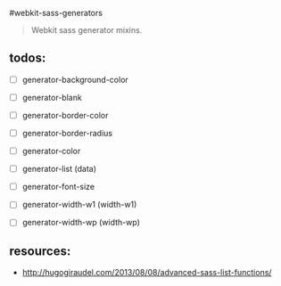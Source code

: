 #webkit-sass-generators
> Webkit sass generator mixins.


## todos:
- [ ] generator-background-color
- [ ] generator-blank
- [ ] generator-border-color
- [ ] generator-border-radius
- [ ] generator-color
- [ ] generator-list (data)
- [ ] generator-font-size
- [ ] generator-width-w1 (width-w1)
- [ ] generator-width-wp (width-wp)


## resources:
+ http://hugogiraudel.com/2013/08/08/advanced-sass-list-functions/
